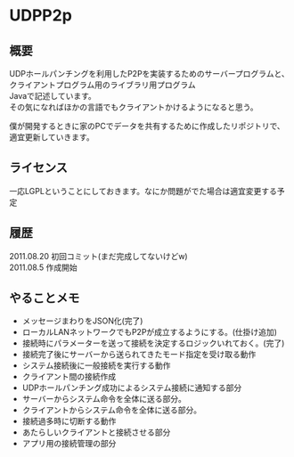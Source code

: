 # UDPP2p

## 概要
UDPホールパンチングを利用したP2Pを実装するためのサーバープログラムと、クライアントプログラム用のライブラリ用プログラム
<br />Javaで記述しています。
<br />その気になればほかの言語でもクライアントかけるようになると思う。

僕が開発するときに家のPCでデータを共有するために作成したリポジトリで、適宜更新していきます。

## ライセンス
一応LGPLということにしておきます。なにか問題がでた場合は適宜変更する予定

## 履歴
2011.08.20 初回コミット(まだ完成してないけどw)
<br />2011.08.5 作成開始

## やることメモ
* メッセージまわりをJSON化(完了)
* ローカルLANネットワークでもP2Pが成立するようにする。(仕掛け追加)
* 接続時にパラメーターを送って接続を決定するロジックいれておく。(完了)
* 接続完了後にサーバーから送られてきたモード指定を受け取る動作
* システム接続後に一般接続を実行する動作
* クライアント間の接続作成
* UDPホールパンチング成功によるシステム接続に通知する部分
* サーバーからシステム命令を全体に送る部分。
* クライアントからシステム命令を全体に送る部分。
* 接続過多時に切断する動作
* あたらしいクライアントと接続させる部分
* アプリ用の接続管理の部分
